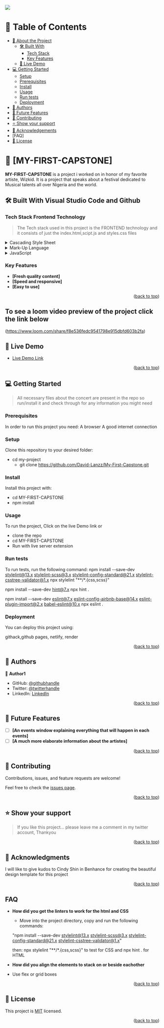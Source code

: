 <a name="readme-top"></a>
<img src="./images/images/myLogo.png">

# 📗 Table of Contents

- [📖 About the Project](#about-project)
  - [🛠 Built With](#built-with)
    - [Tech Stack](#tech-stack)
    - [Key Features](#key-features)
  - [🚀 Live Demo](#live-demo)
- [💻 Getting Started](#getting-started)
  - [Setup](#setup)
  - [Prerequisites](#prerequisites)
  - [Install](#install)
  - [Usage](#usage)
  - [Run tests](#run-tests)
  - [Deployment](#triangular_flag_on_post-deployment)
- [👥 Authors](#authors)
- [🔭 Future Features](#future-features)
- [🤝 Contributing](#contributing)
- [⭐️ Show your support](#support)
- [🙏 Acknowledgements](#acknowledgements)
- [FAQ]
- [📝 License](#license)


# 📖 [MY-FIRST-CAPSTONE] <a name="about-project"></a>

> 
**MY-FIRST-CAPSTONE** is a project i worked on in honor of my favorite artiste, Wizkid. It is a project that speaks about a festival dedicated to Musical talents all over Nigeria and the world.

## 🛠 Built With <a name="built-with">Visual Studio Code and Github</a>

### Tech Stack <a name="tech-stack">Frontend Technology</a>

> The Tech stack used in this project is the FRONTEND technology and it consists of just the index.html,scipt.js and styles.css files

<details>
  <summary>Cascading Style Sheet</summary>
  <ul>
    <li><a href="https://developer.mozilla.org/en-US/docs/Web/CSS">CSS</a></li>
  </ul>
</details>

<details>
  <summary>Mark-Up Language</summary>
  <ul>
    <li><a href="https://developer.mozilla.org/en-US/docs/Web/HTML">HTML</a></li>
  </ul>
</details>

<details>
  <summary>JavaScript</summary>
  <ul>
    <li><a href="https://developer.mozilla.org/en-US/docs/Web/HTML">JavaScript</a></li>
  </ul>
</details>

### Key Features <a name="key-features"></a>


- **[Fresh quality content]**
- **[Speed and responsive]**
- **[Easy to use]**

<p align="right">(<a href="#readme-top">back to top</a>)</p>

## To see a loom video preview of the project click the link below

(https://www.loom.com/share/f8e536fedc9541798e915dbfd603b2fa)

## 🚀 Live Demo <a name="live-demo"></a>

>

- [Live Demo Link](https://david-lanzz.github.io/My-First-Capstone/)

<p align="right">(<a href="#readme-top">back to top</a>)</p>

## 💻 Getting Started <a name="getting-started"></a>

> All necessary files about the concert are present in the repo so run/install it and check through for any information you might need
### Prerequisites


In order to run this project you need:
A browser
A good internet connection


### Setup

Clone this repository to your desired folder:

- cd my-project
  - git clone https://github.com/David-Lanzz/My-First-Capstone.git
### Install

Install this project with:

- cd MY-FIRST-CAPSTONE
- npm install

### Usage


To run the project, Click on the live Demo link or 
- clone the repo
- cd MY-FIRST-CAPSTONE
- Run with live server extension

### Run tests

To run tests, run the following command:
npm install --save-dev stylelint@13.x stylelint-scss@3.x stylelint-config-standard@21.x stylelint-csstree-validator@1.x
npx stylelint "**/*.{css,scss}"

npm install --save-dev hint@7.x
npx hint .

npm install --save-dev eslint@7.x eslint-config-airbnb-base@14.x eslint-plugin-import@2.x babel-eslint@10.x
npx eslint .

### Deployment

You can deploy this project using:

githack,github pages, netlify, render

<p align="right">(<a href="#readme-top">back to top</a>)</p>



## 👥 Authors <a name="authors"></a>

>

👤 **Author1**

- GitHub: [@githubhandle]("https://github.com/David-Lanzz")
- Twitter: [@twitterhandle]("https://twitter.com/LanzzDavid")
- LinkedIn: [LinkedIn]("https://www.linkedin.com/in/david-lanzz/")


<p align="right">(<a href="#readme-top">back to top</a>)</p>



## 🔭 Future Features <a name="future-features"></a>


- [ ] **[An events window explaining everything that will happen in each events]**
- [ ] **[A much more elaborate information about the artistes]**

<p align="right">(<a href="#readme-top">back to top</a>)</p>



## 🤝 Contributing <a name="contributing"></a>

Contributions, issues, and feature requests are welcome!

Feel free to check the [issues page](../../issues/).

<p align="right">(<a href="#readme-top">back to top</a>)</p>



## ⭐️ Show your support <a name="support"></a>

> If you like this project... please leave me a comment in my twitter account, Thankyou

<p align="right">(<a href="#readme-top">back to top</a>)</p>



## 🙏 Acknowledgments <a name="acknowledgements"></a>

> 
I will like to give kudos to Cindy Shin in Benhance for creating the beautiful design template for this project

<p align="right">(<a href="#readme-top">back to top</a>)</p>

## FAQ <a name="FAQ"></a>

- **How did you get the linters to work for the html and CSS**

  - Move into the project directory, copy and run the following commands:

  "npm install --save-dev stylelint@13.x stylelint-scss@3.x stylelint-config-standard@21.x stylelint-csstree-validator@1.x"

  then:
npx stylelint "**/*.{css,scss}" to test for CSS
and npx hint . for HTML

- **How did you align the elements to stack on or beside eachother**

 - Use flex or grid boxes

<p align="right">(<a href="#readme-top">back to top</a>)</p>

## 📝 License <a name="license"></a>

This project is [MIT](./MIT.md) licensed.

<p align="right">(<a href="#readme-top">back to top</a>)</p>
